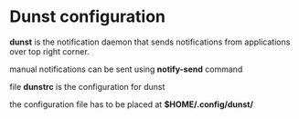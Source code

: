 # Dunst configuration #
**dunst** is the notification daemon that sends notifications from applications over top right corner.

manual notifications can be sent using **notify-send** command

file **dunstrc** is the configuration for dunst

the configuration file has to be placed at **$HOME/.config/dunst/**
